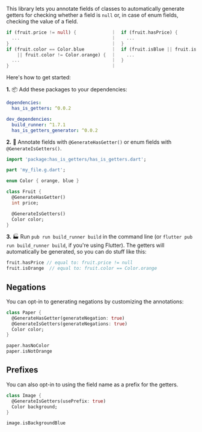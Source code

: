 This library lets you annotate fields of classes to automatically generate
getters for checking whether a field is `null` or, in case of enum fields,
checking the value of a field.

```dart
if (fruit.price != null) {             ｜  if (fruit.hasPrice) {
  ...                                  ｜    ...
}                                      ｜  }
if (fruit.color == Color.blue          ｜  if (fruit.isBlue || fruit.isNotOrange) {
    || fruit.color != Color.orange) {  ｜    ...
  ...                                  ｜  }
}                                      ｜
```

Here's how to get started:

**1.** 📦 Add these packages to your dependencies:

```yaml
dependencies:
  has_is_getters: ^0.0.2

dev_dependencies:
  build_runner: ^1.7.1
  has_is_getters_generator: ^0.0.2
```

**2.** 📎 Annotate fields with `@GenerateHasGetter()` or enum fields with
`@GenerateIsGetters()`.

```dart
import 'package:has_is_getters/has_is_getters.dart';

part 'my_file.g.dart';

enum Color { orange, blue }

class Fruit {
  @GenerateHasGetter()
  int price;

  @GenerateIsGetters()
  Color color;
}
```

**3.** 🏭 Run `pub run build_runner build` in the command line (or
`flutter pub run build_runner build`, if you're using Flutter). The
getters will automatically be generated, so you can do stuff like this:

```dart
fruit.hasPrice // equal to: fruit.price != null
fruit.isOrange  // equal to: fruit.color == Color.orange
```

## Negations

You can opt-in to generating negations by customizing the annotations:

```dart
class Paper {
  @GenerateHasGetter(generateNegation: true)
  @GenerateIsGetters(generateNegations: true)
  Color color;
}
```

```dart
paper.hasNoColor
paper.isNotOrange
```

## Prefixes

You can also opt-in to using the field name as a prefix for the getters.

```dart
class Image {
  @GenerateIsGetters(usePrefix: true)
  Color background;
}
```

```dart
image.isBackgroundBlue
```
